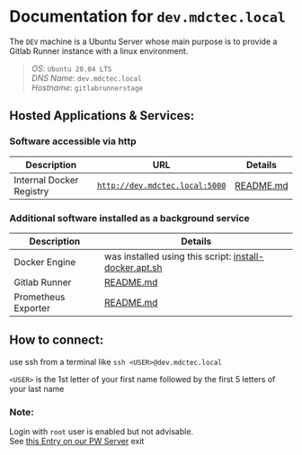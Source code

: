 # Documentation for `dev.mdctec.local`

The `DEV` machine is a Ubuntu Server whose main purpose is to provide a Gitlab Runner instance with a linux environment.

> *OS*:         `Ubuntu 20.04 LTS`  
> *DNS Name*:   `dev.mdctec.local`  
> *Hostname*:   `gitlabrunnerstage`

## Hosted Applications & Services:

### Software accessible via http
| Description              | URL                                                               | Details                                                                                          |
|--------------------------|-------------------------------------------------------------------|--------------------------------------------------------------------------------------------------|
| Internal Docker Registry | [`http://dev.mdctec.local:5000`](http://dev.mdctec.local:5000/v2) | [README.md](./registry/README.md)                                                                | 


### Additional software installed as a background service
| Description         | Details                                                                                          |
|---------------------|--------------------------------------------------------------------------------------------------|
| Docker Engine       | was installed using this script: [install-docker.apt.sh](../../scripts/sh/install-docker.apt.sh) |
| Gitlab Runner       | [README.md](./gitlab-runner/README.md)                                                           | 
| Prometheus Exporter | [README.md](./prometheus-node-exporter/README.md)                                                | 

## How to connect:

use ssh from a terminal like `ssh <USER>@dev.mdctec.local`

`<USER>` is the 1st letter of your first name followed by the first 5 letters of your last name

### Note:

Login with `root` user is enabled but not advisable.  
See [this Entry on our PW Server](https://mdctecapps.mdctec.local:10001/WebClient/Main?itemId=44967dbd-e3e3-4ef1-b4bb-f031b69813fe)
exit
